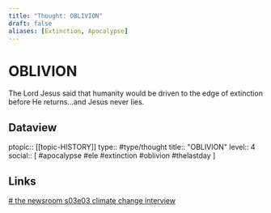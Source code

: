 ```yaml
---
title: "Thought: OBLIVION"
draft: false
aliases: [Extinction, Apocalypse]
---
```

# OBLIVION
The Lord Jesus said that humanity would be driven to the edge of extinction before He returns…and Jesus never lies.

## Dataview
ptopic:: [[topic-HISTORY]]
type:: #type/thought
title:: "OBLIVION"
level:: 4
social:: [ #apocalypse #ele #extinction #oblivion #thelastday ]

## Links
[# the newsroom s03e03 climate change interview](https://youtu.be/XM0uZ9mfOUI)